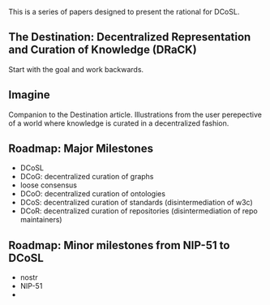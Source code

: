 This is a series of papers designed to present the rational for DCoSL.

## The Destination: Decentralized Representation and Curation of Knowledge (DRaCK)

Start with the goal and work backwards.

## Imagine

Companion to the Destination article. Illustrations from the user perepective of a world where knowledge is curated in a decentralized fashion.
  
## Roadmap: Major Milestones

- DCoSL
- DCoG: decentralized curation of graphs
- loose consensus
- DCoO: decentralized curation of ontologies
- DCoS: decentralized curation of standards (disintermediation of w3c)
- DCoR: decentralized curation of repositories (disintermediation of repo maintainers)

## Roadmap: Minor milestones from NIP-51 to DCoSL

- nostr
- NIP-51
- 
